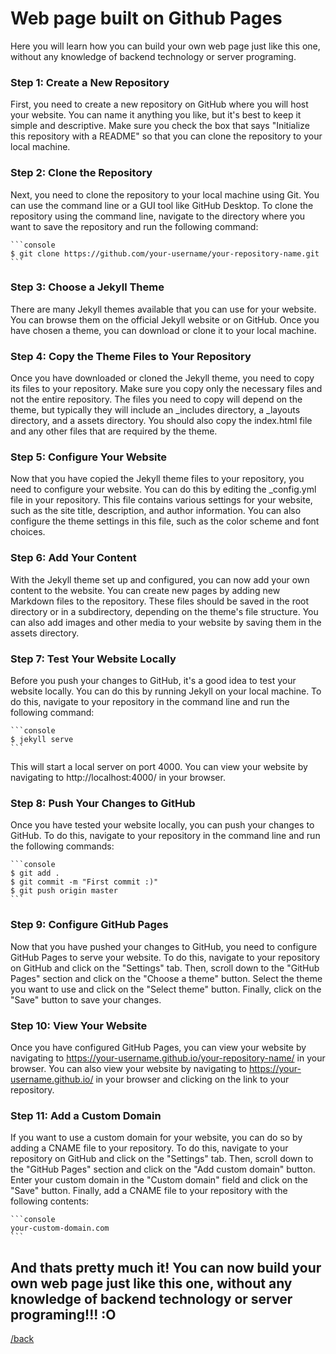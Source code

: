 
# Web page built on Github Pages
Here you will learn how you can build your own web page just like this one, without any knowledge of backend technology or server programing.

### Step 1: Create a New Repository

First, you need to create a new repository on GitHub where you will host your website. You can name it anything you like, but it's best to keep it simple and descriptive. Make sure you check the box that says "Initialize this repository with a README" so that you can clone the repository to your local machine.

### Step 2: Clone the Repository

Next, you need to clone the repository to your local machine using Git. You can use the command line or a GUI tool like GitHub Desktop. To clone the repository using the command line, navigate to the directory where you want to save the repository and run the following command:

    ```console
    $ git clone https://github.com/your-username/your-repository-name.git
    ```

### Step 3: Choose a Jekyll Theme

There are many Jekyll themes available that you can use for your website. You can browse them on the official Jekyll website or on GitHub. Once you have chosen a theme, you can download or clone it to your local machine.

### Step 4: Copy the Theme Files to Your Repository

Once you have downloaded or cloned the Jekyll theme, you need to copy its files to your repository. Make sure you copy only the necessary files and not the entire repository. The files you need to copy will depend on the theme, but typically they will include an _includes directory, a _layouts directory, and a assets directory. You should also copy the index.html file and any other files that are required by the theme.

### Step 5: Configure Your Website

Now that you have copied the Jekyll theme files to your repository, you need to configure your website. You can do this by editing the _config.yml file in your repository. This file contains various settings for your website, such as the site title, description, and author information. You can also configure the theme settings in this file, such as the color scheme and font choices.

### Step 6: Add Your Content

With the Jekyll theme set up and configured, you can now add your own content to the website. You can create new pages by adding new Markdown files to the repository. These files should be saved in the root directory or in a subdirectory, depending on the theme's file structure. You can also add images and other media to your website by saving them in the assets directory.

### Step 7: Test Your Website Locally

Before you push your changes to GitHub, it's a good idea to test your website locally. You can do this by running Jekyll on your local machine. To do this, navigate to your repository in the command line and run the following command:

    ```console
    $ jekyll serve
    ```

This will start a local server on port 4000. You can view your website by navigating to http://localhost:4000/ in your browser.

### Step 8: Push Your Changes to GitHub

Once you have tested your website locally, you can push your changes to GitHub. To do this, navigate to your repository in the command line and run the following commands:

    ```console
    $ git add .
    $ git commit -m "First commit :)"
    $ git push origin master
    ```

### Step 9: Configure GitHub Pages

Now that you have pushed your changes to GitHub, you need to configure GitHub Pages to serve your website. To do this, navigate to your repository on GitHub and click on the "Settings" tab. Then, scroll down to the "GitHub Pages" section and click on the "Choose a theme" button. Select the theme you want to use and click on the "Select theme" button. Finally, click on the "Save" button to save your changes.

### Step 10: View Your Website

Once you have configured GitHub Pages, you can view your website by navigating to https://your-username.github.io/your-repository-name/ in your browser. You can also view your website by navigating to https://your-username.github.io/ in your browser and clicking on the link to your repository.

### Step 11: Add a Custom Domain

If you want to use a custom domain for your website, you can do so by adding a CNAME file to your repository. To do this, navigate to your repository on GitHub and click on the "Settings" tab. Then, scroll down to the "GitHub Pages" section and click on the "Add custom domain" button. Enter your custom domain in the "Custom domain" field and click on the "Save" button. Finally, add a CNAME file to your repository with the following contents:

    ```console
    your-custom-domain.com
    ```

## And thats pretty much it! You can now build your own web page just like this one, without any knowledge of backend technology or server programing!!! :O


[/back](./)